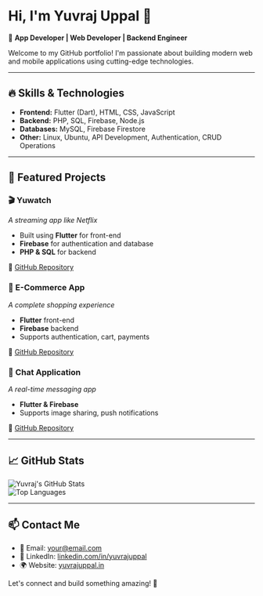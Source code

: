 # Hi, I'm Yuvraj Uppal 👋

🚀 **App Developer | Web Developer | Backend Engineer**  

Welcome to my GitHub portfolio! I'm passionate about building modern web and mobile applications using cutting-edge technologies.

---

## 🔥 Skills & Technologies

- **Frontend:** Flutter (Dart), HTML, CSS, JavaScript  
- **Backend:** PHP, SQL, Firebase, Node.js  
- **Databases:** MySQL, Firebase Firestore  
- **Other:** Linux, Ubuntu, API Development, Authentication, CRUD Operations  

---

## 📂 Featured Projects

### 🎬 Yuwatch  
*A streaming app like Netflix*  
- Built using **Flutter** for front-end  
- **Firebase** for authentication and database  
- **PHP & SQL** for backend  

🔗 [GitHub Repository](https://github.com/yuvrajuppal/YuWatchApk)

### 🛒 E-Commerce App  
*A complete shopping experience*  
- **Flutter** front-end  
- **Firebase** backend  
- Supports authentication, cart, payments  

🔗 [GitHub Repository](https://github.com/yuvrajuppal/yukart)

### 💬 Chat Application  
*A real-time messaging app*  
- **Flutter & Firebase**  
- Supports image sharing, push notifications  

🔗 [GitHub Repository](https://github.com/yuvrajuppal/yuchat)

---

## 📈 GitHub Stats  

![Yuvraj's GitHub Stats](https://github-readme-stats.vercel.app/api?username=yuvrajuppal&show_icons=true&theme=tokyonight)  
![Top Languages](https://github-readme-stats.vercel.app/api/top-langs/?username=yuvrajuppal&layout=compact&theme=tokyonight)

---

## 📫 Contact Me  

- 📧 Email: your@email.com  
- 💼 LinkedIn: [linkedin.com/in/yuvrajuppal](https://www.linkedin.com/in/yuvrajuppal/)  
- 🌍 Website: [yuvrajuppal.in](https://yuvrajuppal.in/)  

Let's connect and build something amazing! 🚀  
